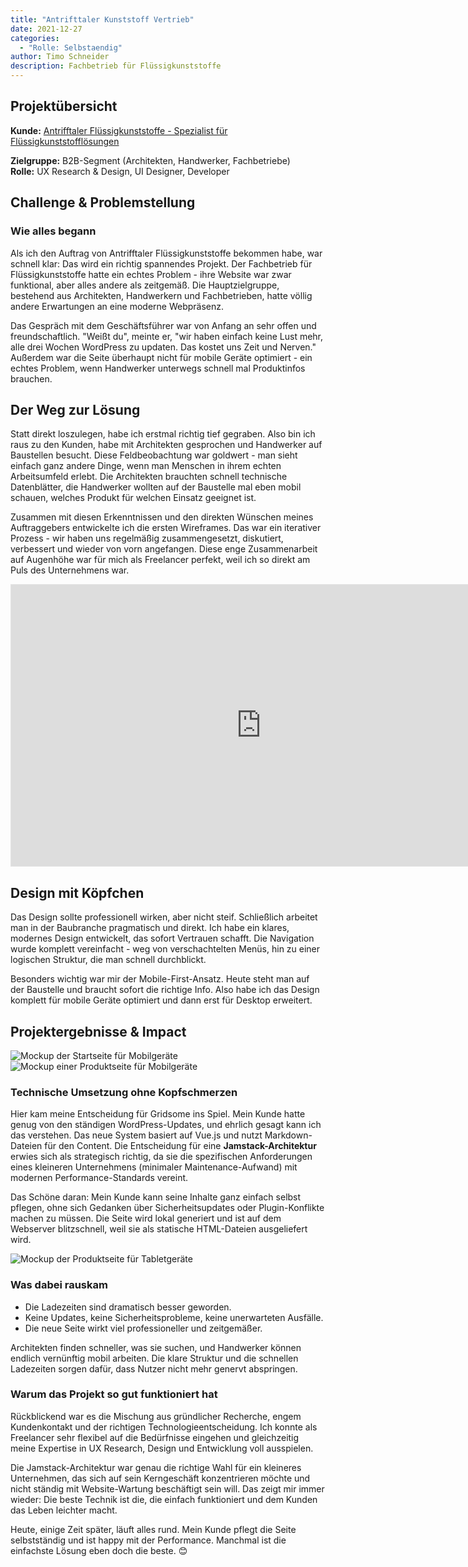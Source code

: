 ```yaml
---
title: "Antrifttaler Kunststoff Vertrieb"
date: 2021-12-27
categories: 
  - "Rolle: Selbstaendig"
author: Timo Schneider
description: Fachbetrieb für Flüssigkunststoffe
---
```


## Projektübersicht
**Kunde:** <a href="https://antrifttaler.de" target="_blank">Antrifftaler Flüssigkunststoffe - Spezialist für Flüssigkunststofflösungen</a>

**Zielgruppe:** B2B-Segment (Architekten, Handwerker, Fachbetriebe)  
**Rolle:** UX Research & Design, UI Designer, Developer

## Challenge & Problemstellung

### Wie alles begann

Als ich den Auftrag von Antrifftaler Flüssigkunststoffe bekommen habe, war schnell klar: Das wird ein richtig spannendes Projekt. Der Fachbetrieb für Flüssigkunststoffe hatte ein echtes Problem - ihre Website war zwar funktional, aber alles andere als zeitgemäß. Die Hauptzielgruppe, bestehend aus Architekten, Handwerkern und Fachbetrieben, hatte völlig andere Erwartungen an eine moderne Webpräsenz.

Das Gespräch mit dem Geschäftsführer war von Anfang an sehr offen und freundschaftlich. "Weißt du", meinte er, "wir haben einfach keine Lust mehr, alle drei Wochen WordPress zu updaten. Das kostet uns Zeit und Nerven." Außerdem war die Seite überhaupt nicht für mobile Geräte optimiert - ein echtes Problem, wenn Handwerker unterwegs schnell mal Produktinfos brauchen.

## Der Weg zur Lösung

Statt direkt loszulegen, habe ich erstmal richtig tief gegraben. Also bin ich raus zu den Kunden, habe mit Architekten gesprochen und Handwerker auf Baustellen besucht. Diese Feldbeobachtung war goldwert - man sieht einfach ganz andere Dinge, wenn man Menschen in ihrem echten Arbeitsumfeld erlebt. Die Architekten brauchten schnell technische Datenblätter, die Handwerker wollten auf der Baustelle mal eben mobil schauen, welches Produkt für welchen Einsatz geeignet ist.

Zusammen mit diesen Erkenntnissen und den direkten Wünschen meines Auftraggebers entwickelte ich die ersten Wireframes. Das war ein iterativer Prozess - wir haben uns regelmäßig zusammengesetzt, diskutiert, verbessert und wieder von vorn angefangen. Diese enge Zusammenarbeit auf Augenhöhe war für mich als Freelancer perfekt, weil ich so direkt am Puls des Unternehmens war.


<iframe style="border: 1px solid rgba(0, 0, 0, 0.1);" src="https://www.figma.com/embed?embed_host=share&amp;url=https%3A%2F%2Fwww.figma.com%2Fproto%2Fkv0nMgiI6zy3JB9q7UR3zb%2FAntrifttaler-Mockup%3Fnode-id%3D403%253A0%26viewport%3D-1613%252C-677%252C0.5%26scaling%3Dcontain&amp;chrome=DOCUMENTATION" width="800" height="450" allowfullscreen></iframe>


## Design mit Köpfchen

Das Design sollte professionell wirken, aber nicht steif. Schließlich arbeitet man in der Baubranche pragmatisch und direkt. Ich habe ein klares, modernes Design entwickelt, das sofort Vertrauen schafft. Die Navigation wurde komplett vereinfacht - weg von verschachtelten Menüs, hin zu einer logischen Struktur, die man schnell durchblickt.

Besonders wichtig war mir der Mobile-First-Ansatz. Heute steht man auf der Baustelle und braucht sofort die richtige Info. Also habe ich das Design komplett für mobile Geräte optimiert und dann erst für Desktop erweitert.

## Projektergebnisse & Impact

<div class="grid grid-cols-1 gap-4 md:grid-cols-2">
  <Image
    src="/projects/antrifttaler-kunststoff-vertrieb/images/mobil_01.png"
    alt="Mockup der Startseite für Mobilgeräte"
    width={1316}
    height={2560}
    class="h-[658px] w-full rounded-lg object-cover"
  />
  <Image
    src="/projects/antrifttaler-kunststoff-vertrieb/images/mobil_03.png"
    alt="Mockup einer Produktseite für Mobilgeräte"
    width={1316}
    height={2560}
    class="h-[658px] w-full rounded-lg object-cover"
  />
</div>

### Technische Umsetzung ohne Kopfschmerzen

Hier kam meine Entscheidung für Gridsome ins Spiel. Mein Kunde hatte genug von den ständigen WordPress-Updates, und ehrlich gesagt kann ich das verstehen. Das neue System basiert auf Vue.js und nutzt Markdown-Dateien für den Content. Die Entscheidung für eine **Jamstack-Architektur** erwies sich als strategisch richtig, da sie die spezifischen Anforderungen eines kleineren Unternehmens (minimaler Maintenance-Aufwand) mit modernen Performance-Standards vereint.

Das Schöne daran: Mein Kunde kann seine Inhalte ganz einfach selbst pflegen, ohne sich Gedanken über Sicherheitsupdates oder Plugin-Konflikte machen zu müssen. Die Seite wird lokal generiert und ist auf dem Webserver blitzschnell, weil sie als statische HTML-Dateien ausgeliefert wird.


<div class="grid grid-cols-1">
  <Image
    src="/projects/antrifttaler-kunststoff-vertrieb/images/tablet_01.png"
    alt="Mockup der Produktseite für Tabletgeräte"
    width={1530}
    height={1152}
    class="w-full rounded-lg object-cover"
  />
</div>

### Was dabei rauskam

- Die Ladezeiten sind dramatisch besser geworden.
- Keine Updates, keine Sicherheitsprobleme, keine unerwarteten Ausfälle.
- Die neue Seite wirkt viel professioneller und zeitgemäßer. 

Architekten finden schneller, was sie suchen, und Handwerker können endlich vernünftig mobil arbeiten. Die klare Struktur und die schnellen Ladezeiten sorgen dafür, dass Nutzer nicht mehr genervt abspringen.

### Warum das Projekt so gut funktioniert hat
Rückblickend war es die Mischung aus gründlicher Recherche, engem Kundenkontakt und der richtigen Technologieentscheidung. 
Ich konnte als Freelancer sehr flexibel auf die Bedürfnisse eingehen und gleichzeitig meine Expertise in UX Research, Design und Entwicklung voll ausspielen.

Die Jamstack-Architektur war genau die richtige Wahl für ein kleineres Unternehmen, das sich auf sein Kerngeschäft konzentrieren möchte und nicht ständig mit Website-Wartung beschäftigt sein will. Das zeigt mir immer wieder: Die beste Technik ist die, die einfach funktioniert und dem Kunden das Leben leichter macht.

Heute, einige Zeit später, läuft alles rund. Mein Kunde pflegt die Seite selbstständig und ist happy mit der Performance. Manchmal ist die einfachste Lösung eben doch die beste. 😊
